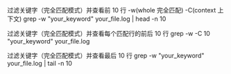 过滤关键字（完全匹配模式）并查看前 10 行 -w(whole 完全匹配) -C(context 上下文)
grep -w "your_keyword" your_file.log | head -n 10


过滤关键字（完全匹配模式）并查看每个匹配行的前后 10 行
grep -w -C 10 "your_keyword" your_file.log


过滤关键字（完全匹配模式）并查看最后 10 行
grep -w "your_keyword" your_file.log | tail -n 10



